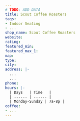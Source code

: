```yaml
---
# TODO: ADD DATA
title: Scout Coffee Roasters
tags:
- Indoor Seating
- ...
shop_name: Scout Coffee Roasters
website:
rating:
featured_min:
featured_max_1:
map:
type:
city:
address: |-
  ...
  ...
phone:
hours: |-
  | Days   | Time   |
  | ------ | ------ |
  | Monday-Sunday | 7a-8p |
coffee:
- ...
---
```

